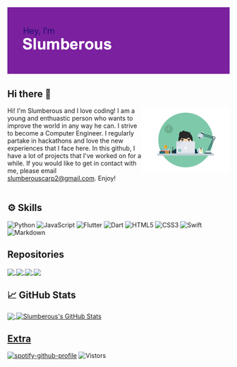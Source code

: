<img src="header.png">

## Hi there 👋
<img src="coder.gif" alt="Coder" width="200" height="150" align=right>

Hi! I'm Slumberous and I love coding! I am a young and enthuastic person who wants to improve the world in any way he can. I strive to become a Computer Engineer. I regularly partake in hackathons and love the new experiences that I face here. In this github, I have a lot of projects that I've worked on for a while. If you would like to get in contact with me, please email <slumberouscarp2@gmail.com>. Enjoy!
<br/>
<br/>

## :gear: Skills

![Python](https://img.shields.io/badge/-Python-e3ba00?style=for-the-badge&logo=Python)
![JavaScript](https://img.shields.io/badge/-JavaScript-black?style=for-the-badge&logo=javascript)
![Flutter](https://img.shields.io/badge/-Flutter-blue?style=for-the-badge&logo=flutter)
![Dart](https://img.shields.io/badge/-Dart-035afc?style=for-the-badge&logo=Dart)
![HTML5](https://img.shields.io/badge/-HTML5-E34F26?style=for-the-badge&logo=html5&logoColor=white)
![CSS3](https://img.shields.io/badge/-CSS3-1572B6?style=for-the-badge&logo=css3)
![Swift](https://img.shields.io/badge/swift-%23FA7343.svg?&style=for-the-badge&logo=swift&logoColor=white)
![Markdown](https://img.shields.io/badge/markdown-%23000000.svg?&style=for-the-badge&logo=markdown&logoColor=white)

## Repositories
<a href="https://github.com/Slumberous/EVET--Encoder-Decoder">
  <img align="center" src="https://github-readme-stats.vercel.app/api/pin/?username=slumberous&repo=EVET--Encoder-Decoder&theme=tokyonight" />
</a>
<a href="https://github.com/Slumberous/TutorOne">
  <img align="center" src="https://github-readme-stats.vercel.app/api/pin/?username=slumberous&repo=TutorOne&theme=tokyonight" />
</a>
<a href="https://github.com/Slumberous/Optimus-Bot">
  <img align="center" src="https://github-readme-stats.vercel.app/api/pin/?username=slumberous&repo=Optimus-Bot&theme=tokyonight" />
</a>
<a href="https://github.com/Slumberous/Banking-App">
  <img align="center" src="https://github-readme-stats.vercel.app/api/pin/?username=slumberous&repo=Banking-App&theme=tokyonight" />
</a>


## &#x1f4c8; GitHub Stats

<a href="https://github.com/Slumberous">
  <img align="center" src="https://github-readme-stats.vercel.app/api/top-langs/?username=Slumberous&theme=tokyonight&hide=java,html,css" />
</a>
<a href="https://github.com/Slumberous">
  <img align="center" src="https://github-readme-stats.vercel.app/api?username=Slumberous&show_icons=true&line_height=27&count_private=true&show_icons=true&theme=tokyonight" alt="Slumberous's GitHub Stats" />

## Extra
[![spotify-github-profile](https://spotify-github-profile.vercel.app/api/view?uid=aabyf58b0uqhqx6fo37ar4qxt&cover_image=true&theme=novatorem)](https://spotify-github-profile.vercel.app/api/view?uid=aabyf58b0uqhqx6fo37ar4qxt&redirect=true)
![Vistors](http://estruyf-github.azurewebsites.net/api/VisitorHit?user=Slumberous&repo=github-visitors-badge&countColorcountColor=%8803fc)


<!--
**slumberous/slumberous** is a ✨ _special_ ✨ repository because its `README.md` (this file) appears on your GitHub profile.

Here are some ideas to get you started:

- 🔭 I’m currently working on ...
- 🌱 I’m currently learning ...
- 👯 I’m looking to collaborate on ...
- 🤔 I’m looking for help with ...
- 💬 Ask me about ...
- 📫 How to reach me: ...
- 😄 Pronouns: ...
- ⚡ Fun fact: ...
-->
